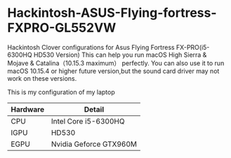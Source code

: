 # Hackintosh-ASUS-Flying-fortress-FXPRO-GL552VW
Hackintosh Clover configurations for Asus Flying Fortress FX-PRO(i5-6300HQ HD530 Version)
This can help you run macOS High Sierra & Mojave & Catalina（10.15.3 maximum） perfectly.
You can also use it to run macOS 10.15.4 or higher future version,but the sound card driver may not work on these versions.

This is my configuration of my laptop

Hardware | Detail 
---------| -------
CPU      | Intel Core i5-6300HQ
IGPU     | HD530
EGPU     | Nvidia Geforce GTX960M
